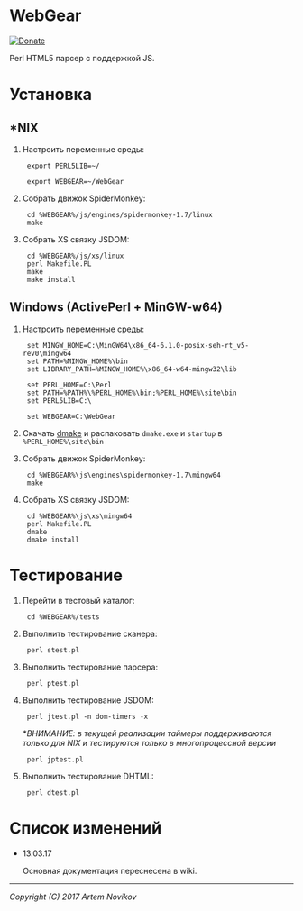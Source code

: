 # WebGear

[![Donate](https://img.shields.io/badge/Donate-PayPal-green.svg)](https://www.paypal.com/cgi-bin/webscr?cmd=_s-xclick&hosted_button_id=FQCHHCBNTSR8A)

Perl HTML5 парсер с поддержкой JS.

# Установка

## *NIX

1. Настроить переменные среды:

        export PERL5LIB=~/

        export WEBGEAR=~/WebGear
        
2. Собрать движок SpiderMonkey:        
   
        cd %WEBGEAR%/js/engines/spidermonkey-1.7/linux
        make        

3. Собрать XS связку JSDOM:  

        cd %WEBGEAR%/js/xs/linux
        perl Makefile.PL
        make
        make install
        
        
## Windows (ActivePerl + MinGW-w64)

1. Настроить переменные среды:

        set MINGW_HOME=C:\MinGW64\x86_64-6.1.0-posix-seh-rt_v5-rev0\mingw64    
        set PATH=%MINGW_HOME%\bin    
        set LIBRARY_PATH=%MINGW_HOME%\x86_64-w64-mingw32\lib

        set PERL_HOME=C:\Perl
        set PATH=%PATH%\%PERL_HOME%\bin;%PERL_HOME%\site\bin
        set PERL5LIB=C:\
        
        set WEBGEAR=C:\WebGear

2. Скачать [dmake](http://search.cpan.org/CPAN/authors/id/S/SH/SHAY/dmake-4.12.2.2.zip) и
   распаковать `dmake.exe` и `startup` в `%PERL_HOME%\site\bin`        
        
3. Собрать движок SpiderMonkey:        
   
        cd %WEBGEAR%\js\engines\spidermonkey-1.7\mingw64
        make
     
4. Собрать XS связку JSDOM:  

        cd %WEBGEAR%\js\xs\mingw64
        perl Makefile.PL
        dmake
        dmake install
        
# Тестирование

1. Перейти в тестовый каталог:

        cd %WEBGEAR%/tests
        
2. Выполнить тестирование сканера:

        perl stest.pl
     
3. Выполнить тестирование парсера:

        perl ptest.pl
        
4. Выполнить тестирование JSDOM:

        perl jtest.pl -n dom-timers -x

   **ВНИМАНИЕ: в текущей реализации таймеры поддерживаются только для *NIX и
   тестируются только в многопроцессной версии**
        
        perl jptest.pl
        
5. Выполнить тестирование DHTML:

        perl dtest.pl        
 
# Список изменений

* 13.03.17

  Основная документация переснесена в wiki.
 
---
_Copyright (C) 2017 Artem Novikov_
